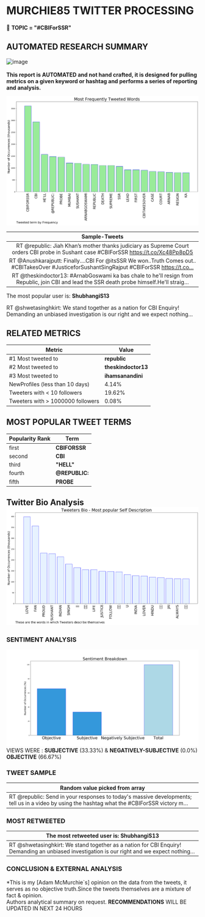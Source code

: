 # MURCHIE85 TWITTER PROCESSING 
&#x1F34E; **TOPIC = "#CBIForSSR"**

## AUTOMATED RESEARCH SUMMARY

![image](https://marketingplatform.google.com/about/static/images/gmp/analytics-smb-benefit.jpg)
<br></br>
<b> This report is AUTOMATED and not hand crafted, it is designed for pulling metrics on a given keyword or hashtag and performs a series of reporting and analysis.</b>



![image](TWEETS.png)



|                **Sample-Tweets**        |
| :-------------: |
| RT @republic: Jiah Khan’s mother thanks judiciary as Supreme Court orders CBI probe in Sushant case #CBIForSSR https://t.co/Xc48Pp8pD5 |
| RT @Anushkarajputt: Finally....CBI For @itsSSR We won..Truth Comes out.. #CBITakesOver #JusticeforSushantSingRajput #CBIForSSR https://t.co… |
| RT @theskindoctor13: #ArnabGoswami ka bas chale to he'll resign from Republic, join CBI and lead the SSR death probe himself.He'll straig… |

The most popular user is: **ShubhangiS13**
<div class="alert alert-block alert-danger"> RT @shwetasinghkirt: We stand together as a nation for CBI Enquiry! Demanding an unbiased investigation is our right and we expect nothing…</div>

## RELATED METRICS<br>
| Metric | Value |
| ------------- | ------------- |
| #1 Most tweeted to  | **republic** |
| #2 Most tweeted to  | **theskindoctor13** |
| #3 Most tweeted to  | **ihamsanandini** |
| NewProfiles (less than 10 days) | 4.14%  |
| Tweeters with < 10 followers  | 19.62%|
| Tweeters with > 1000000 followers  | 0.08%  |



## MOST POPULAR TWEET TERMS 


| Popularity Rank  | Term |
| ------------- | ------------- |
| first  | **CBIFORSSR**  |
| second  | **CBI**  |
| third  | **"HELL"** |
| fourth  | **@REPUBLIC:**  |
| fifth  | **PROBE**  |


## Twitter Bio Analysis![image](BIO.png)
### SENTIMENT ANALYSIS
![image](sentiment.png)
VIEWS WERE : **SUBJECTIVE**  (33.33%) & **NEGATIVELY-SUBJECTIVE** (0.0%) **OBJECTIVE** (66.67%)

### TWEET SAMPLE 
| Random value picked from array |
| ------------- |
|RT @republic: Send in your responses to today's massive developments; tell us in a video by using the hashtag what the #CBIForSSR victory m… |

### MOST RETWEETED 

| The most retweeted user is: **ShubhangiS13**  |
| ------------- |
| RT @shwetasinghkirt: We stand together as a nation for CBI Enquiry! Demanding an unbiased investigation is our right and we expect nothing… |

### CONCLUSION & EXTERNAL ANALYSIS

*This is my [Adam McMurchie`s] opinion on the data from the tweets, it serves as no objective truth.Since the tweets themselves are a mixture of fact & opinion.<br>
Authors analytical summary on request.
**RECOMMENDATIONS** WILL BE UPDATED IN NEXT  24 HOURS <br>
